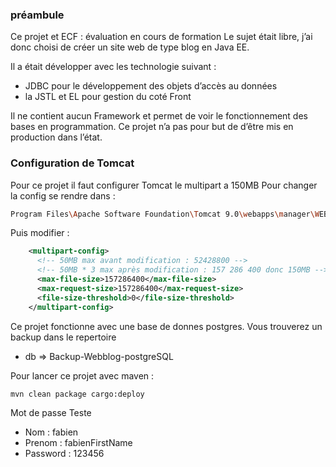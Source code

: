 ### préambule 
Ce projet et ECF : évaluation en cours de formation
Le sujet était libre, j’ai donc choisi de créer un site web de type blog 
en Java EE. 

Il a était développer avec les technologie suivant :
* JDBC pour le développement des objets d’accès au données
* la JSTL et EL pour gestion du coté Front

Il ne contient aucun Framework et permet de voir le fonctionnement des bases 
en programmation. Ce projet n’a pas pour but de d’être mis en production dans l’état.    

### Configuration de Tomcat 
Pour ce projet il faut configurer Tomcat le multipart a 150MB
Pour changer la config se rendre dans :
```bash
Program Files\Apache Software Foundation\Tomcat 9.0\webapps\manager\WEB-INF
```

Puis modifier :

```xml
    <multipart-config>
      <!-- 50MB max avant modification : 52428800 -->
      <!-- 50MB * 3 max après modification : 157 286 400 donc 150MB -->
      <max-file-size>157286400</max-file-size>
      <max-request-size>157286400</max-request-size>
      <file-size-threshold>0</file-size-threshold>
    </multipart-config>
```

Ce projet fonctionne avec une base de donnes postgres.
Vous trouverez un backup dans le repertoire 
* db => Backup-Webblog-postgreSQL

Pour lancer ce projet avec maven :
```bash
mvn clean package cargo:deploy
```

Mot de passe Teste
* Nom : fabien
* Prenom : fabienFirstName
* Password : 123456

